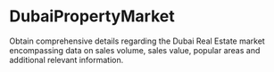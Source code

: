 # DubaiPropertyMarket
Obtain comprehensive details regarding the Dubai Real Estate market encompassing data on sales volume, sales value, popular areas and additional relevant information.

